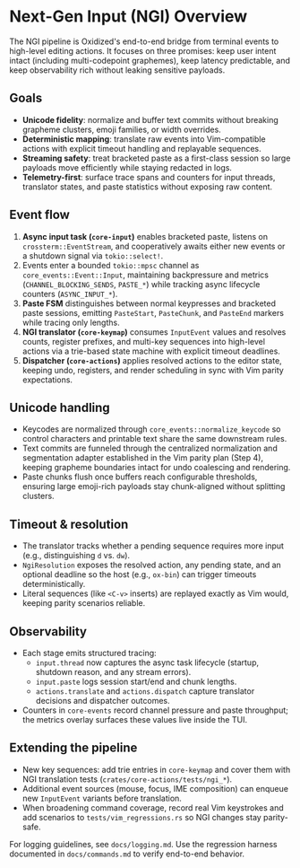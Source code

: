# Next-Gen Input (NGI) Overview

The NGI pipeline is Oxidized's end-to-end bridge from terminal events to high-level editing actions. It focuses on three promises: keep user intent intact (including multi-codepoint graphemes), keep latency predictable, and keep observability rich without leaking sensitive payloads.

## Goals

- **Unicode fidelity**: normalize and buffer text commits without breaking grapheme clusters, emoji families, or width overrides.
- **Deterministic mapping**: translate raw events into Vim-compatible actions with explicit timeout handling and replayable sequences.
- **Streaming safety**: treat bracketed paste as a first-class session so large payloads move efficiently while staying redacted in logs.
- **Telemetry-first**: surface trace spans and counters for input threads, translator states, and paste statistics without exposing raw content.

## Event flow

1. **Async input task (`core-input`)** enables bracketed paste, listens on `crossterm::EventStream`, and cooperatively awaits either new events or a shutdown signal via `tokio::select!`.
2. Events enter a bounded `tokio::mpsc` channel as `core_events::Event::Input`, maintaining backpressure and metrics (`CHANNEL_BLOCKING_SENDS`, `PASTE_*`) while tracking async lifecycle counters (`ASYNC_INPUT_*`).
3. **Paste FSM** distinguishes between normal keypresses and bracketed paste sessions, emitting `PasteStart`, `PasteChunk`, and `PasteEnd` markers while tracing only lengths.
4. **NGI translator (`core-keymap`)** consumes `InputEvent` values and resolves counts, register prefixes, and multi-key sequences into high-level actions via a trie-based state machine with explicit timeout deadlines.
5. **Dispatcher (`core-actions`)** applies resolved actions to the editor state, keeping undo, registers, and render scheduling in sync with Vim parity expectations.

## Unicode handling

- Keycodes are normalized through `core_events::normalize_keycode` so control characters and printable text share the same downstream rules.
- Text commits are funneled through the centralized normalization and segmentation adapter established in the Vim parity plan (Step 4), keeping grapheme boundaries intact for undo coalescing and rendering.
- Paste chunks flush once buffers reach configurable thresholds, ensuring large emoji-rich payloads stay chunk-aligned without splitting clusters.

## Timeout & resolution

- The translator tracks whether a pending sequence requires more input (e.g., distinguishing `d` vs. `dw`).
- `NgiResolution` exposes the resolved action, any pending state, and an optional deadline so the host (e.g., `ox-bin`) can trigger timeouts deterministically.
- Literal sequences (like `<C-v>` inserts) are replayed exactly as Vim would, keeping parity scenarios reliable.

## Observability

- Each stage emits structured tracing:
  - `input.thread` now captures the async task lifecycle (startup, shutdown reason, and any stream errors).
  - `input.paste` logs session start/end and chunk lengths.
  - `actions.translate` and `actions.dispatch` capture translator decisions and dispatcher outcomes.
- Counters in `core-events` record channel pressure and paste throughput; the metrics overlay surfaces these values live inside the TUI.

## Extending the pipeline

- New key sequences: add trie entries in `core-keymap` and cover them with NGI translation tests (`crates/core-actions/tests/ngi_*`).
- Additional event sources (mouse, focus, IME composition) can enqueue new `InputEvent` variants before translation.
- When broadening command coverage, record real Vim keystrokes and add scenarios to `tests/vim_regressions.rs` so NGI changes stay parity-safe.

For logging guidelines, see `docs/logging.md`. Use the regression harness documented in `docs/commands.md` to verify end-to-end behavior.
